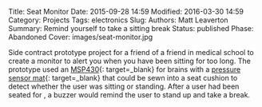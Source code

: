 Title: Seat Monitor
Date: 2015-09-28 14:59
Modified: 2016-03-30 14:59
Category: Projects
Tags: electronics
Slug:
Authors: Matt Leaverton
Summary: Remind yourself to take a sitting break
Status: published
Phase: Abandoned
Cover: images/seat-monitor.jpg

Side contract prototype project for a friend of a friend in medical school to create a monitor to
alert you when you have been sitting for too long. The prototype used an [MSP430](https://www.ti.com/product/MSP430G2553/part-details/MSP430G2553IN20){: target=_blank} for brains with a 
[pressure sensor mat](https://www.surveillance-video.com/security-925.html){: target=_blank} that could be sewn into a seat cushion to detect whether the user was
sitting or standing. After a user had been seated for <configurable length of time>, a buzzer would
remind the user to stand up and take a break.